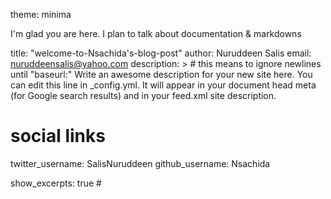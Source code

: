 theme: minima


I'm glad you are here. I plan to talk about documentation & markdowns

title: "welcome-to-Nsachida's-blog-post"
author: Nuruddeen Salis 
email: nuruddeensalis@yahoo.com 
description: > # this means to ignore newlines until "baseurl:"
  Write an awesome description for your new site here. You can edit this
  line in _config.yml. It will appear in your document head meta (for
  Google search results) and in your feed.xml site description.
# social links
twitter_username: SalisNuruddeen 
github_username:  Nsachida

show_excerpts: true #


